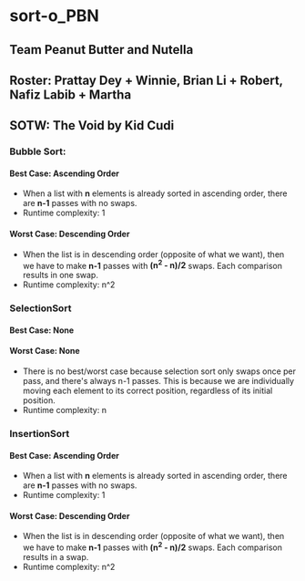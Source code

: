 # sort-o_PBN
## Team Peanut Butter and Nutella
## Roster: Prattay Dey + Winnie, Brian Li + Robert, Nafiz Labib + Martha

## SOTW: The Void by Kid Cudi

### Bubble Sort: 
#### Best Case: Ascending Order
- When a list with **n** elements is already sorted in ascending order, there are **n-1** passes with no swaps.
- Runtime complexity: 1

#### Worst Case: Descending Order
- When the list is in descending order (opposite of what we want), then we have to make **n-1** passes with **(n<sup>2</sup> - n)/2** swaps. Each comparison results in one swap.
- Runtime complexity: n^2

### SelectionSort
#### Best Case: None
#### Worst Case: None
- There is no best/worst case because selection sort only swaps once per pass, and there's always n-1 passes. This is because we are individually moving each element to its correct position, regardless of its initial position.
- Runtime complexity: n

### InsertionSort
#### Best Case: Ascending Order
- When a list with **n** elements is already sorted in ascending order, there are **n-1** passes with no swaps.
- Runtime complexity: 1
#### Worst Case: Descending Order
- When the list is in descending order (opposite of what we want), then we have to make **n-1** passes with **(n<sup>2</sup> - n)/2** swaps. Each comparison results in a swap.
- Runtime complexity: n^2
